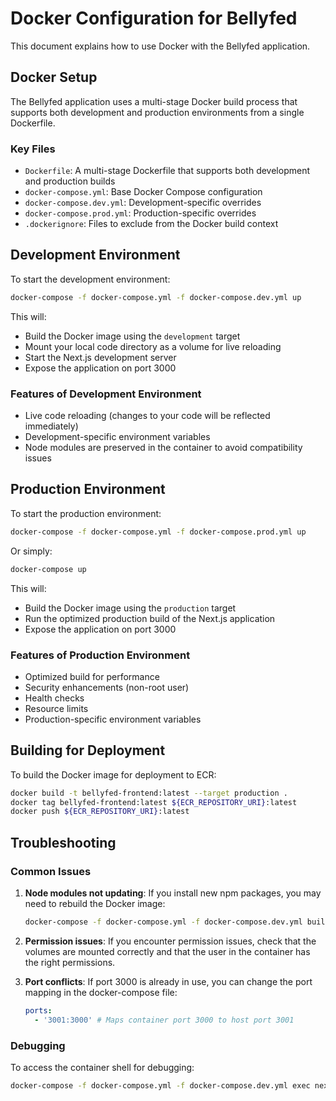 # Docker Configuration for Bellyfed

This document explains how to use Docker with the Bellyfed application.

## Docker Setup

The Bellyfed application uses a multi-stage Docker build process that supports both development and production environments from a single Dockerfile.

### Key Files

- `Dockerfile`: A multi-stage Dockerfile that supports both development and production builds
- `docker-compose.yml`: Base Docker Compose configuration
- `docker-compose.dev.yml`: Development-specific overrides
- `docker-compose.prod.yml`: Production-specific overrides
- `.dockerignore`: Files to exclude from the Docker build context

## Development Environment

To start the development environment:

```bash
docker-compose -f docker-compose.yml -f docker-compose.dev.yml up
```

This will:

- Build the Docker image using the `development` target
- Mount your local code directory as a volume for live reloading
- Start the Next.js development server
- Expose the application on port 3000

### Features of Development Environment

- Live code reloading (changes to your code will be reflected immediately)
- Development-specific environment variables
- Node modules are preserved in the container to avoid compatibility issues

## Production Environment

To start the production environment:

```bash
docker-compose -f docker-compose.yml -f docker-compose.prod.yml up
```

Or simply:

```bash
docker-compose up
```

This will:

- Build the Docker image using the `production` target
- Run the optimized production build of the Next.js application
- Expose the application on port 3000

### Features of Production Environment

- Optimized build for performance
- Security enhancements (non-root user)
- Health checks
- Resource limits
- Production-specific environment variables

## Building for Deployment

To build the Docker image for deployment to ECR:

```bash
docker build -t bellyfed-frontend:latest --target production .
docker tag bellyfed-frontend:latest ${ECR_REPOSITORY_URI}:latest
docker push ${ECR_REPOSITORY_URI}:latest
```

## Troubleshooting

### Common Issues

1. **Node modules not updating**: If you install new npm packages, you may need to rebuild the Docker image:

   ```bash
   docker-compose -f docker-compose.yml -f docker-compose.dev.yml build
   ```

2. **Permission issues**: If you encounter permission issues, check that the volumes are mounted correctly and that the user in the container has the right permissions.

3. **Port conflicts**: If port 3000 is already in use, you can change the port mapping in the docker-compose file:
   ```yaml
   ports:
     - '3001:3000' # Maps container port 3000 to host port 3001
   ```

### Debugging

To access the container shell for debugging:

```bash
docker-compose -f docker-compose.yml -f docker-compose.dev.yml exec nextjs sh
```
